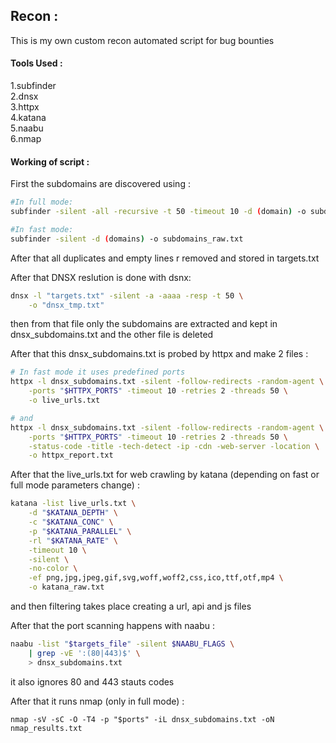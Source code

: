 ## Recon :
This is my own custom recon automated script for bug bounties

#### Tools Used :
1.subfinder<br>
2.dnsx<br>
3.httpx<br>
4.katana<br>
5.naabu<br>
6.nmap<br>


#### Working of script :
First the subdomains are discovered using :
```bash
#In full mode:
subfinder -silent -all -recursive -t 50 -timeout 10 -d (domain) -o subdomains_raw.txt

#In fast mode:
subfinder -silent -d (domains) -o subdomains_raw.txt
```

After that all duplicates and empty lines r removed and stored in targets.txt

After that DNSX reslution is done with dsnx:
```bash
dnsx -l "targets.txt" -silent -a -aaaa -resp -t 50 \
    -o "dnsx_tmp.txt"
```
then from that file only the subdomains are extracted and kept in dnsx_subdomains.txt and the other file is deleted

After that this dnsx_subdomains.txt is probed by httpx and make 2 files :
```bash
# In fast mode it uses predefined ports
httpx -l dnsx_subdomains.txt -silent -follow-redirects -random-agent \
    -ports "$HTTPX_PORTS" -timeout 10 -retries 2 -threads 50 \
    -o live_urls.txt

# and 
httpx -l dnsx_subdomains.txt -silent -follow-redirects -random-agent \
    -ports "$HTTPX_PORTS" -timeout 10 -retries 2 -threads 50 \
    -status-code -title -tech-detect -ip -cdn -web-server -location \
    -o httpx_report.txt
```

After that the live_urls.txt for web crawling by katana (depending on fast or full mode parameters change) :
```bash
katana -list live_urls.txt \
    -d "$KATANA_DEPTH" \
    -c "$KATANA_CONC" \
    -p "$KATANA_PARALLEL" \
    -rl "$KATANA_RATE" \
    -timeout 10 \
    -silent \
    -no-color \
    -ef png,jpg,jpeg,gif,svg,woff,woff2,css,ico,ttf,otf,mp4 \
    -o katana_raw.txt
```
and then filtering takes place creating a url, api and js files

After that the port scanning happens with naabu :
```bash
naabu -list "$targets_file" -silent $NAABU_FLAGS \
    | grep -vE ':(80|443)$' \
    > dnsx_subdomains.txt
```
it also ignores 80 and 443 stauts codes


After that it runs nmap (only in full mode) :
```shell
nmap -sV -sC -O -T4 -p "$ports" -iL dnsx_subdomains.txt -oN nmap_results.txt
```
